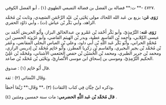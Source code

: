 ٤٧٢٧ -** ت:** فضالة بن الفضل بن فضالة التميمي الطهوي (١) ، أبو الفضل الكوفي.

**رَوَى عَن:** بزيع بن عَبد الله اللحاك مولى يَحْيَى بْن عَبْد الرَّحْمَنِ السَعِيدي، وثابت بْن مُحَمَّد الزاهد، وأبي بَكْر بْن عياش (ت) ، وأبي دَاوُد الحفري.

**رَوَى عَنه:** التِّرْمِذِيّ، وأبو بَكْر أَحْمَد بْن عَمْرو بن عبدالخالق البزاز، وأَبُو الحريش أَحْمَد بن عيسى الكِلابي، وأحمد بْن القاسم عطية، وبدر بْن الهيثم القاضي، وأبو عَرُوبَة الحسين ابن مُحَمَّدٍ الحراني، وأَبُو بَكْر عَبد اللَّهِ بْن أَبي داود، وعلي بْن العباس البجلي المقانعي، وعُمَر بْن مُحَمَّد بْن بجير البجيري، والقاسم بْن زكريا المطرز، وأَبُو حَاتِم مُحَمَّد بْن إدريس الرازي، ومحمد بْن جرير الطبري، ومحمد بْن الْحُسَيْن بْن حفص الخثعمي الأشناني، ومُحَمَّد بْن عَلِيّ الحكيم التِّرْمِذِيّ، وموسى بن إسحاق ابن موسى الأَنْصارِيّ، ويَحْيَى بْن مُحَمَّد بْن صاعد.

قال أَبُو حَاتِم (١) : صدوق.

وَقَال النَّسَائي (٢) : ثقة.

وذكره ابنُ حِبَّان فِي كتاب (الثقات) (٣) ،** وَقَال:** رُبَّمَا أخطأ.

**قال مُحَمَّد بْن عَبد اللَّهِ الحضرمي:** مات سنة خمسين ومئتين (٤) .